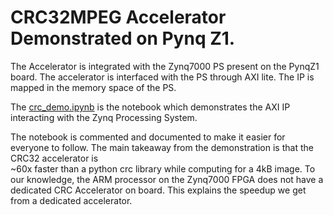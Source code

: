 # CRC32MPEG Accelerator Demonstrated on Pynq Z1.

The Accelerator is integrated with the Zynq7000 PS present on the PynqZ1 board.
The accelerator is interfaced with the PS through AXI lite.
The IP is mapped in the memory space of the PS.

The [crc_demo.ipynb](./crc_demo.ipynb) is the notebook which demonstrates the
AXI IP interacting with the Zynq Processing System.

The notebook is commented and documented to make it easier for everyone to 
follow.
The main takeaway from the demonstration is that the CRC32 accelerator is  
~60x faster than a python crc library while computing for a 4kB image.
To our knowledge, the ARM processor on the Zynq7000 FPGA does not have a 
dedicated CRC Accelerator on board.
This explains the speedup we get from a dedicated accelerator.
